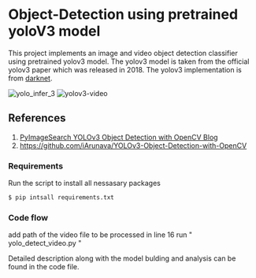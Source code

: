 # Object-Detection using pretrained yoloV3 model

This project implements an image and video object detection classifier using pretrained yolov3 model. 
The yolov3 model is taken from the official yolov3 paper which was released in 2018. The yolov3 implementation is from [darknet](https://github.com/pjreddie/darknet).


![yolo_infer_3](https://user-images.githubusercontent.com/26242097/48850729-449db700-edcf-11e8-853d-9f3eca6233c9.png)
![yolov3-video](https://user-images.githubusercontent.com/26242097/48851021-0785f480-edd0-11e8-8ce4-cdfb78e8a849.png)



## References

1) [PyImageSearch YOLOv3 Object Detection with OpenCV Blog](https://www.pyimagesearch.com/2018/11/12/yolo-object-detection-with-opencv/)
2) https://github.com/iArunava/YOLOv3-Object-Detection-with-OpenCV


### Requirements
Run the script to install all nessasary packages

```sh
$ pip intsall requirements.txt
```


### Code flow
add path of the video file to be processed in line 16 
run " yolo_detect_video.py "

Detailed description along with the model bulding and analysis can be found in the code file.


